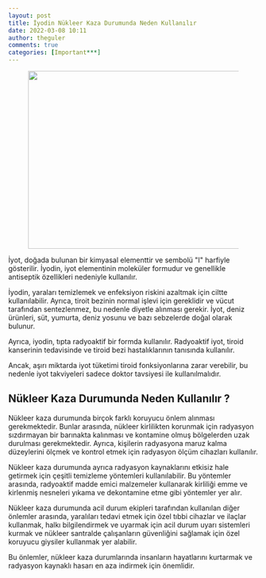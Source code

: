 ```yaml
---
layout: post
title: İyodin Nükleer Kaza Durumunda Neden Kullanılır
date: 2022-03-08 10:11
author: theguler
comments: true
categories: [Important***]
---
```

<!-- wp:image {"id":2238,"width":637,"height":358,"sizeSlug":"large","linkDestination":"none"} -->
<figure class="wp-block-image size-large is-resized"><img src="https://theguler.wordpress.com/wp-content/uploads/2022/03/iyodin.jpg?w=1024" alt="" class="wp-image-2238" width="637" height="358" /></figure>
<!-- /wp:image -->

<!-- wp:paragraph -->
<p>İyot, doğada bulunan bir kimyasal elementtir ve sembolü "I" harfiyle gösterilir. İyodin, iyot elementinin moleküler formudur ve genellikle antiseptik özellikleri nedeniyle kullanılır.</p>
<!-- /wp:paragraph -->

<!-- wp:paragraph -->
<p>İyodin, yaraları temizlemek ve enfeksiyon riskini azaltmak için ciltte kullanılabilir. Ayrıca, tiroit bezinin normal işlevi için gereklidir ve vücut tarafından sentezlenmez, bu nedenle diyetle alınması gerekir. İyot, deniz ürünleri, süt, yumurta, deniz yosunu ve bazı sebzelerde doğal olarak bulunur.</p>
<!-- /wp:paragraph -->

<!-- wp:paragraph -->
<p>Ayrıca, iyodin, tıpta radyoaktif bir formda kullanılır. Radyoaktif iyot, tiroid kanserinin tedavisinde ve tiroid bezi hastalıklarının tanısında kullanılır.</p>
<!-- /wp:paragraph -->

<!-- wp:paragraph -->
<p>Ancak, aşırı miktarda iyot tüketimi tiroid fonksiyonlarına zarar verebilir, bu nedenle iyot takviyeleri sadece doktor tavsiyesi ile kullanılmalıdır.</p>
<!-- /wp:paragraph -->

<!-- wp:heading -->
<h2 class="wp-block-heading"><strong>Nükleer Kaza Durumunda Neden Kullanılır ?</strong></h2>
<!-- /wp:heading -->

<!-- wp:paragraph -->
<p>Nükleer kaza durumunda birçok farklı koruyucu önlem alınması gerekmektedir. Bunlar arasında, nükleer kirlilikten korunmak için radyasyon sızdırmayan bir barınakta kalınması ve kontamine olmuş bölgelerden uzak durulması gerekmektedir. Ayrıca, kişilerin radyasyona maruz kalma düzeylerini ölçmek ve kontrol etmek için radyasyon ölçüm cihazları kullanılır.</p>
<!-- /wp:paragraph -->

<!-- wp:paragraph -->
<p>Nükleer kaza durumunda ayrıca radyasyon kaynaklarını etkisiz hale getirmek için çeşitli temizleme yöntemleri kullanılabilir. Bu yöntemler arasında, radyoaktif madde emici malzemeler kullanarak kirliliği emme ve kirlenmiş nesneleri yıkama ve dekontamine etme gibi yöntemler yer alır.</p>
<!-- /wp:paragraph -->

<!-- wp:paragraph -->
<p>Nükleer kaza durumunda acil durum ekipleri tarafından kullanılan diğer önlemler arasında, yaralıları tedavi etmek için özel tıbbi cihazlar ve ilaçlar kullanmak, halkı bilgilendirmek ve uyarmak için acil durum uyarı sistemleri kurmak ve nükleer santralde çalışanların güvenliğini sağlamak için özel koruyucu giysiler kullanmak yer alabilir.</p>
<!-- /wp:paragraph -->

<!-- wp:paragraph -->
<p>Bu önlemler, nükleer kaza durumlarında insanların hayatlarını kurtarmak ve radyasyon kaynaklı hasarı en aza indirmek için önemlidir.</p>
<!-- /wp:paragraph -->
